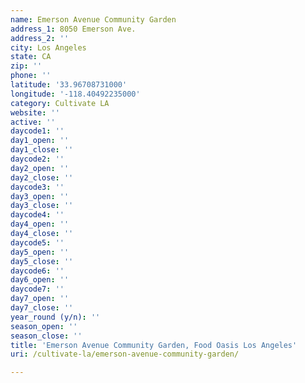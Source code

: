 ```yaml
---
name: Emerson Avenue Community Garden
address_1: 8050 Emerson Ave.
address_2: ''
city: Los Angeles
state: CA
zip: ''
phone: ''
latitude: '33.96708731000'
longitude: '-118.40492235000'
category: Cultivate LA
website: ''
active: ''
daycode1: ''
day1_open: ''
day1_close: ''
daycode2: ''
day2_open: ''
day2_close: ''
daycode3: ''
day3_open: ''
day3_close: ''
daycode4: ''
day4_open: ''
day4_close: ''
daycode5: ''
day5_open: ''
day5_close: ''
daycode6: ''
day6_open: ''
daycode7: ''
day7_open: ''
day7_close: ''
year_round (y/n): ''
season_open: ''
season_close: ''
title: 'Emerson Avenue Community Garden, Food Oasis Los Angeles'
uri: /cultivate-la/emerson-avenue-community-garden/

---
```

